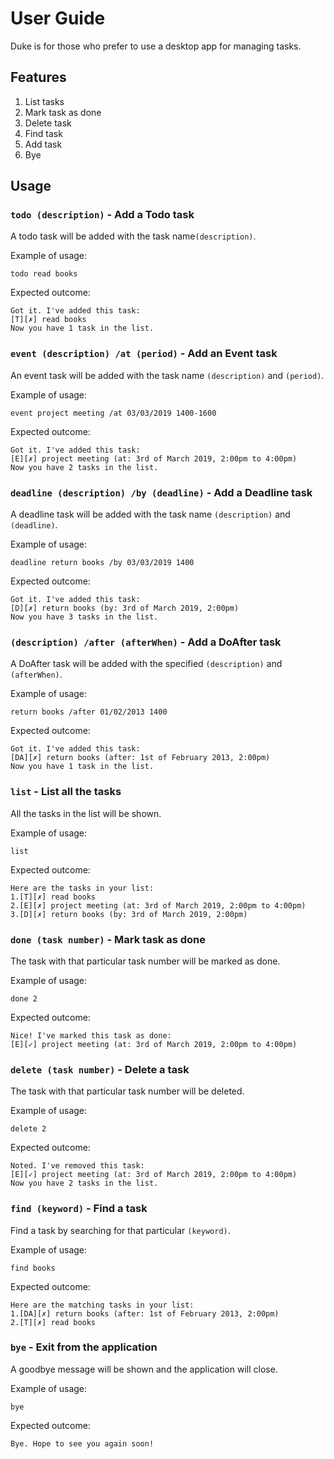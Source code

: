 # User Guide
Duke is for those who prefer to use a desktop app for managing tasks.

## Features
1. List tasks
2. Mark task as done
3. Delete task
4. Find task
5. Add task
6. Bye

## Usage

### `todo (description)` - Add a Todo task
A todo task will be added with the task name`(description)`.

Example of usage: 

`todo read books`

Expected outcome:

`Got it. I've added this task:`  
 `[T][✗] read books`  
`Now you have 1 task in the list.`

### `event (description) /at (period)` - Add an Event task
An event task will be added with the task name `(description)` and `(period)`.

Example of usage: 

`event project meeting /at 03/03/2019 1400-1600`

Expected outcome:

`Got it. I've added this task:`   
 `[E][✗] project meeting (at: 3rd of March 2019, 2:00pm to 4:00pm)`  
`Now you have 2 tasks in the list.`

### `deadline (description) /by (deadline)` - Add a Deadline task
A deadline task will be added with the task name `(description)` and `(deadline)`.

Example of usage: 

`deadline return books /by 03/03/2019 1400`

Expected outcome:

`Got it. I've added this task:`  
 `[D][✗] return books (by: 3rd of March 2019, 2:00pm)`  
`Now you have 3 tasks in the list.`

### `(description) /after (afterWhen)` - Add a DoAfter task
A DoAfter task will be added with the specified `(description)` and `(afterWhen)`.  

Example of usage:

`return books /after 01/02/2013 1400`

Expected outcome:

`Got it. I've added this task:`  
 `[DA][✗] return books (after: 1st of February 2013, 2:00pm)`  
`Now you have 1 task in the list.`

### `list` - List all the tasks
All the tasks in the list will be shown.

Example of usage:

`list`

Expected outcome:

`Here are the tasks in your list:`  
`1.[T][✗] read books`  
`2.[E][✗] project meeting (at: 3rd of March 2019, 2:00pm to 4:00pm)`  
`3.[D][✗] return books (by: 3rd of March 2019, 2:00pm)`

### `done (task number)` - Mark task as done
The task with that particular task number will be marked as done.

Example of usage:

`done 2`

Expected outcome:

`Nice! I've marked this task as done:`  
 `[E][✓] project meeting (at: 3rd of March 2019, 2:00pm to 4:00pm)`
 
### `delete (task number)` - Delete a task
The task with that particular task number will be deleted.
 
 Example of usage:
 
 `delete 2`
 
 Expected outcome:
 
`Noted. I've removed this task:`  
 `[E][✓] project meeting (at: 3rd of March 2019, 2:00pm to 4:00pm)`  
 `Now you have 2 tasks in the list.`
 
### `find (keyword)` - Find a task
Find a task by searching for that particular `(keyword)`.
 
 Example of usage:
 
 `find books`
 
 Expected outcome:
 
 `Here are the matching tasks in your list:`  
`1.[DA][✗] return books (after: 1st of February 2013, 2:00pm)`  
`2.[T][✗] read books`

### `bye` - Exit from the application
A goodbye message will be shown and the application will close.

Example of usage:

`bye`

Expected outcome:

`Bye. Hope to see you again soon!`
